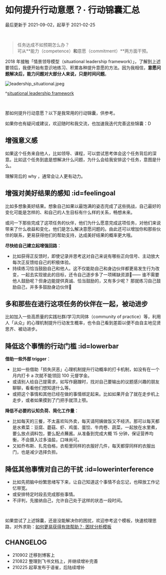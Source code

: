 # 如何提升行动意愿？· 行动锦囊汇总
最后更新于 2021-09-02，起草于 2021-02-25

<br> 

> 任务达成不如预期怎么办？<br> 
> 可从**能力（competence）**和**意愿（commitment）**两方面干预。

2018 年接触「情景领导模型（situational leadership framework）」，了解到上述要领后，我便开始有意识地练习、积累各种提升意愿的方法。因为我相信，**意愿问题解决后，能力问题对大部分人来说，只是时间问题**。

![leadership_situational.jpeg](http://ishanshan.zoomquiet.top/clipping/leadership_situational.jpeg  ':size=400')

^[situational leadership framework](https://www.inbody.es/2020/04/20/when-context-meets-challenge-an-approach-of-situational-leadership/)

<br> 

那如何提升行动意愿？以下是我常用的行动锦囊，供参考。

如果你也有疑问或建议，欢迎随时和我交流，也加速我迭代完善这些锦囊：D


## 增强意义感 

如果这个任务来自他人，比如领导、课程，可以尝试思考体会这个任务背后的深意。比如这个任务到底是想解决什么问题，为什么会给我安排这个任务，意图是什么。

理解背后的 why ，通常会让人更有动力。

## 增强对美好结果的感知 :id=feelingoal

比如多想象美好结果。想象自己如果以最饱满的姿态完成了这些挑战，自己最好的变化可能是怎样的、和自己的人生目标有什么样的关系，畅想未来。

或问一下那些完成了这项任务的伙伴，他们为什么愿意完成这项任务，对他们来说带来了什么收益和变化，他们是怎么解决意愿问题的。由此还可以增加你和那些伙伴的联系，更易获得他们的帮助支持，达成美好结果的概率更大哦。

**尽快给自己建立起增强回路**：
- 比如获得正反馈时，即使记录并思考这对自己来说有哪些正向信号、主动放大每次正反馈给自己的积极体验。
- 持续练习恰当鼓励自己和他人。这不仅能助自己和身边伙伴都更易发生行为改变，一起去实现彼此的目标，还令自己逐步多了一项稀缺资源🙈——
    谁不需要他人鼓励呢？但身边能提供真诚、恰当鼓励的，又有多少呢？
    那就练习自己鼓励自己，并多多鼓励身边伙伴🎉

## 多和那些在进行这项任务的伙伴在一起，被动进步

比如加入一些高质量的实践社群/学习共同体（community of practice）等，利用人「从众」的心理机制提升行动发生概率，也令自己看到差距以便不由自主地见贤思齐、被动进步。

## 降低这个事情的行动门槛 :id=lowerbar

**借助一些外部 trigger**：

- 比如一些借助「损失厌恶」心理机制提升行动概率的打卡机制，如没有在一个月内打卡 a 次就不能领回 100 元督学金。
- 或请别人给自己提需求，如写作磨蹭时，找对自己要输出的议题感兴趣的朋友聊聊，看看他们想知道什么等。
- 或把这个事情和其他已经在做的事情绑定起来。比如如果开会了就在走步机上走步，或者如果摸到了门把手就顶上颚。

**降低不必要的认知负荷、简化工作量**：

- 比如每天的三餐，不太喜欢叫外卖，每天请阿姨做饭又不经济。那可以每天都是水煮菜：豆腐、蘑菇、虾、鸡蛋、蛋饺、牛肉卷、蔬菜，一起放在水里煮，要么放点调料包，要么配点蘸酱。从准备到完成大概 15 分钟，保证营养均衡，不会摄入过多油盐，口味尚可。
- 又如乔布斯、扎克伯格，衣柜里同样的衣服好几件，每天都穿同样的衣服出门，也是减少选择负担。

## 降低其他事情对自己的干扰 :id=lowerinterference

- 比如先把脑中纷繁思绪写下来，让自己知道这个事情不会忘记，也释放工作记忆带宽。
- 或安排特定时段去完成那些事情。
- 不评判，先接纳自己，允许自己处于这样的状态一段时间。

<br> 

如果尝试了上述锦囊，还是没能解决你的困扰，欢迎参考这个模板，快速梳理思路，对外求助：[如何更易获得有效帮助？· 困扰分析模板](cmty/hb_ask4help.md)


## CHANGELOG 

- 210902 迁移到博客上
- 210822 整理到飞书文档上，并继续增补完善
- 210225 起草发布于语雀，后陆续增补